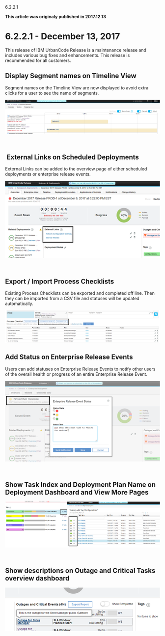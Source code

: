 





6.2.2.1

**This article was originaly published in 2017.12.13**


6.2.2.1 - December 13, 2017
===========================




This release of IBM UrbanCode Release is a maintenance release and includes various bug fixes and enhancements. This release is recommended for all customers.

Display Segment names on Timeline View
--------------------------------------


Segment names on the Timeline View are now displayed to avoid extra clicks for a user to see the name of segments.


[![](segmentnametimelineview.png)](segmentnametimelineview.png)


 


 External Links on Scheduled Deployments
----------------------------------------


External Links can be added to the overview page of either scheduled deployments or enterprise release events.


[![](deploymentlinks.png)](deploymentlinks.png)


 


Export / Import Process Checklists
----------------------------------


Existing Process Checklists can be exported and completed off line. Then they can be imported from a CSV file and statuses will be updated automatically.


[![](importexportmilestones.png)](importexportmilestones.png)


Add Status on Enterprise Release Events
---------------------------------------


Users can add statuses on Enterprise Release Events to notify other users of the overall health or progress of an entire Enterprise Release Event.


[![](statusonevents.png)](statusonevents.png)


 


Show Task Index and Deployment Plan Name on Deployment Dashboard and View More Pages
------------------------------------------------------------------------------------


[![](viewmoreindexontasks.png)](viewmoreindexontasks.png)


 


Show descriptions on Outage and Critical Tasks overview dashboard
-----------------------------------------------------------------


[![](descriptiononoutages.png)](descriptiononoutages.png)


 


 






